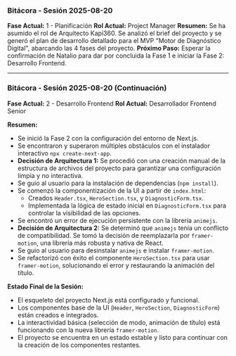 ### **Bitácora - Sesión 2025-08-20**

**Fase Actual:** 1 - Planificación
**Rol Actual:** Project Manager
**Resumen:** Se ha asumido el rol de Arquitecto Kapi360. Se analizó el brief del proyecto y se generó el plan de desarrollo detallado para el MVP "Motor de Diagnóstico Digital", abarcando las 4 fases del proyecto.
**Próximo Paso:** Esperar la confirmación de Natalio para dar por concluida la Fase 1 e iniciar la Fase 2: Desarrollo Frontend.

---

### **Bitácora - Sesión 2025-08-20 (Continuación)**

**Fase Actual:** 2 - Desarrollo Frontend
**Rol Actual:** Desarrollador Frontend Senior

**Resumen:**
- Se inició la Fase 2 con la configuración del entorno de Next.js.
- Se encontraron y superaron múltiples obstáculos con el instalador interactivo `npx create-next-app`.
- **Decisión de Arquitectura 1:** Se procedió con una creación manual de la estructura de archivos del proyecto para garantizar una configuración limpia y no interactiva.
- Se guio al usuario para la instalación de dependencias (`npm install`).
- Se comenzó la componentización de la UI a partir de `index.html`:
    - Creados `Header.tsx`, `HeroSection.tsx`, y `DiagnosticForm.tsx`.
    - Implementada la lógica de estado inicial en `DiagnosticForm.tsx` para controlar la visibilidad de las opciones.
- Se encontró un error de ejecución persistente con la librería `animejs`.
- **Decisión de Arquitectura 2:** Se determinó que `animejs` tenía un conflicto de compatibilidad. Se tomó la decisión de reemplazarla por `framer-motion`, una librería más robusta y nativa de React.
- Se guio al usuario para desinstalar `animejs` e instalar `framer-motion`.
- Se refactorizó con éxito el componente `HeroSection.tsx` para usar `framer-motion`, solucionando el error y restaurando la animación del título.

**Estado Final de la Sesión:**
- El esqueleto del proyecto Next.js está configurado y funcional.
- Los componentes base de la UI (`Header`, `HeroSection`, `DiagnosticForm`) están creados e integrados.
- La interactividad básica (selección de modo, animación de título) está funcionando con la nueva librería `framer-motion`.
- El proyecto se encuentra en un estado estable y listo para continuar con la creación de los componentes restantes.